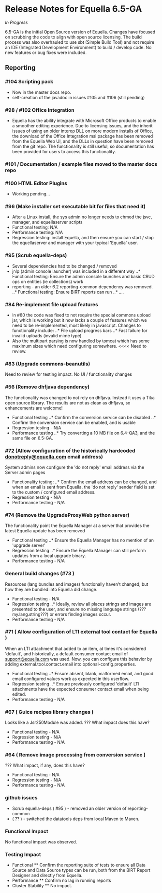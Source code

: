 # Release Notes for Equella 6.5-GA

*_In Progress_*

6.5-GA is the initial Open Source version of Equella.  Changes have focused on scrubbing the code to align with open source licensing.  The build process was also overhauled to use sbt (Simple Build Tool) and not require an IDE (Integrated Development Environment) to build / develop code.  No new features or bug fixes were included.

## Reporting

### #104 Scripting pack
* Now in the master docs repo.
* self-creation of the javadoc in issues #105 and #106 (still pending)
### #98 / #102 Office Integration
* Equella has the ability integrate with Microsoft Office products to enable a smoother editing experience.  Due to licensing issues, and the inherit issues of using an older interop DLL on more modern installs of Office, the download of the Office Integration msi package has been removed from the Equella Web UI, and the DLLs in question have been removed from the git repo.  The functionality is still useful, so documentation has been provided for users to access this functionality.
### #101 / Documentation / example files moved to the master docs repo
### #100 HTML Editor Plugins
* Working pending...
### #96 (Make installer set executable bit for files that need it)
* After a Linux install, the sys admin no longer needs to chmod the jsvc, manager, and equellaserver scripts
* Functional testing:  N/A
* Performance testing: N/A
* Regression testing:  install Equella, and then ensure you can start / stop the equellaserver and manager with your typical 'Equella' user.
### #95 (Scrub equella-deps)
* Several dependencies had to be changed / removed
* jnlp (admin console launcher) was included in a different way
..* Functional testing:  Ensure the admin console launches and basic CRUD ops on entities (ie collections) work
* reporting - an older 6.2 reporting-common dependency was removed.  
..* Functional testing:  Ensure BIRT reports can run
..* ....
### #84 Re-implement file upload features
* In #80 the code was fixed to not require the special commons upload jar, which is working but it now lacks a couple of features which we need to be re-implemented, most likely in javascript.  Changes to functionality include:
..* File upload progress bars
..* Fast failure for invalid uploads (invalid mime type)
* Also the multipart parsing is now handled by tomcat which has some maximum sizes which need configuring somewhere. <<<< Need to review.
### #83 (Upgrade commons-beanutils)
Need to review for testing impact.  No UI / functionality changes
### #56 (Remove dhfjava dependency)
The functionality was changed to not rely on dhfjava.  Instead it uses a Tika open source library.  The results are not as clean as dhfjava, so enhancements are welcome!
* Functional testing
..* Confirm the conversion service can be disabled
..* Confirm the conversion service can be enabled, and is usable
* Regression testing - N/A
* Performance testing
..* Try converting a 10 MB file on 6.4-QA3, and the same file on 6.5-GA.  
### #72 (Allow configuration of the historically hardcoded donotreply@equella.com email address)
System admins now configure the 'do not reply' email address via the Server admin pages
* Functionality testing:
..* Confirm the email address can be changed, and when an email is sent from Equella, the 'do not reply' sender field is set to the custom / configured email address.
* Regression testing - N/A
* Performance testing - N/A
### #74 (Remove the UpgradeProxyWeb python server)
The functionality point the Equella Manager at a server that provides the latest Equella update has been removed
* Functional testing
..* Ensure the Equella Manager has no mention of an 'upgrade server'
* Regression testing
..* Ensure the Equella Manager can still perform updates from a local upgrade binary.
* Performance testing - N/A
### General build changes (#73 )
Resources (lang bundles and images) functionally haven't changed, but how they are bundled into Equella did change.  
* Functional testing - N/A
* Regression testing
..* Ideally, review all places strings and images are presented to the user, and ensure no missing language strings (???my.lang.string???) or errors finding images occur.
* Performance testing - N/A
### #71 ( Allow configuration of LTI external tool contact for Equella )
When an LTI attachment that added to an item, at times it's considered 'default', and historically, a default consumer contact email of support@equella.com was used.  Now, you can configure this behavior by adding external.tool.contact.email into optional-config.properties.
* Functional testing
..* Ensure absent, blank, malformed email, and good email configured values work as expected in this userflow.
* Regression testing
..* Ensure previously configured 'default' LTI attachments have the expected consumer  contact email when being edited.
* Performance testing - N/A
### #67 ( Guice recipes library changes )
Looks like a Jsr250Module was added.  ??? What impact does this have?
* Functional testing - N/A
* Regression testing - N/A
* Performance testing - N/A
### #64 ( Remove image processing from conversion service )
??? What impact, if any, does this have?
* Functional testing - N/A
* Regression testing - N/A
* Performance testing - N/A


### github issues
- Scrub equella-deps ( #95 ) - removed an older version of reporting-common
- ( ?? ) - switched the datatools deps from local Maven to Maven.
### Functional Impact
No functional impact was observed.
### Testing Impact
* Functional
** Confirm the reporting suite of tests to ensure all Data Source and Data Source types can be run, both from the BIRT Report Designer and directly from Equella.
* Performance
** Confirm no lag in running reports 
* Cluster Stability
** No impact.


